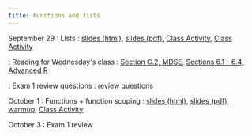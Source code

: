 ```yaml
---
title: Functions and lists
---
```


September 29
: Lists
  : [slides (html)](https://sta279-f25.github.io/slides/lecture_14.html), [slides (pdf)](https://sta279-f25.github.io/slides/lecture_14.pdf), [Class Activity](https://sta279-f25.github.io/class_activities/ca_14.html), [Class Activity](https://sta279-f25.github.io/class_activities/ca_14_solutions.html)

: Reading for Wednesday's class
  : [Section C.2, MDSE](https://mdsr-book.github.io/mdsr3e/C-algorithmic.html#simple-example), [Sections 6.1 - 6.4, Advanced R](https://adv-r.hadley.nz/functions.html)
  
: Exam 1 review questions
  : [review questions](https://sta279-f25.github.io/class_activities/exam_1_review.html)

October 1
: Functions + function scoping
  : [slides (html)](https://sta279-f25.github.io/slides/lecture_15.html), [slides (pdf)](https://sta279-f25.github.io/slides/lecture_15.pdf), [warmup](https://sta279-f25.github.io/class_activities/ca_15_handout.pdf), [Class Activity](https://sta279-f25.github.io/class_activities/ca_15.html)

October 3
: Exam 1 review